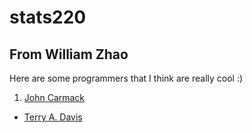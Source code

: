 # stats220
## From William Zhao

Here are some programmers that I think are really cool :)
1. [John Carmack](https://en.wikipedia.org/wiki/John_Carmack)
* [Terry A. Davis](https://en.wikipedia.org/wiki/Terry_A._Davis)
   
